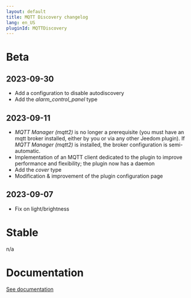 ```yaml
---
layout: default
title: MQTT Discovery changelog 
lang: en_US
pluginId: MQTTDiscovery
---
```


# Beta

## 2023-09-30

- Add a configuration to disable autodiscovery
- Add the *alarm_control_panel* type

## 2023-09-11

- *MQTT Manager (mqtt2)* is no longer a prerequisite (you must have an mqtt broker installed, either by you or via any other Jeedom plugin). If *MQTT Manager (mqtt2)* is installed, the broker configuration is semi-automatic.
- Implementation of an MQTT client dedicated to the plugin to improve performance and flexibility; the plugin now has a daemon
- Add the *cover* type
- Modification & improvement of the plugin configuration page

## 2023-09-07

- Fix on light/brightness

# Stable

n/a

# Documentation

[See documentation]({{site.baseurl}}/{{page.pluginId}}/{{page.lang}})
